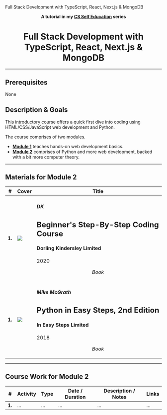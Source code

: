 # 
 Full Stack Development with TypeScript, React, Next.js & MongoDB

<div align="center">
  <b>A tutorial in my <a href="https://github.com/abeerration/CS-Self-Education">CS Self Education</a> series</b>
  <h1>Full Stack Development with TypeScript, React, Next.js & MongoDB</h1>
</div>

---

## Prerequisites

None

## Description & Goals

This introductory course offers a quick first dive into coding using HTML/CSS/JavaScript web development and Python.

The course comprises of two modules.

- [**Module 1**](https://github.com/abeerration/Coding-Tutorial-Module-1) teaches hands-on web development basics.
- [**Module 2**](https://github.com/abeerration/Coding-Tutorial-Module-2) comprises of Python and more web development, backed with a bit more computer theory.

---

## Materials for Module 2

| # | Cover | Title |
| ----------- | ----------- | ----------- |
| **1.** | ![](dkbeginnerscoding.jpg) | <h4><i>DK</i></h4><h2>Beginner's Step-By-Step Coding Course</h2><h4>Dorling Kindersley Limited</h4><p>2020</p><p align="center"><i>Book</i></p> |
| **1.** | ![](pythoneasysteps.jpg) | <h4><i>Mike McGrath</i></h4><h2>Python in Easy Steps, 2nd Edition</h2><h4>In Easy Steps Limited</h4><p>2018</p><p align="center"><i>Book</i></p> |
---

## Course Work for Module 2

| # | Activity | Type | Date / Duration | Description / Notes | Links |
| ----------- | ----------- | ----------- | ----------- | ----------- | ----------- |
| **1.** | ... | ... | ... | ... | ... |
